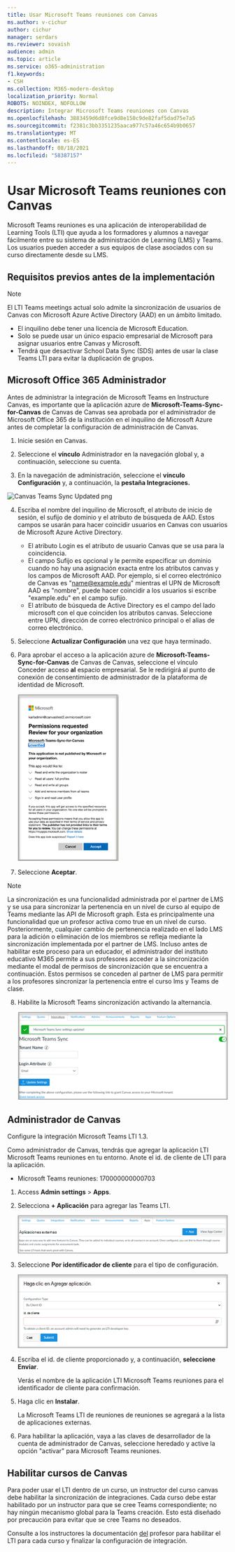 ```yaml
---
title: Usar Microsoft Teams reuniones con Canvas
ms.author: v-cichur
author: cichur
manager: serdars
ms.reviewer: sovaish
audience: admin
ms.topic: article
ms.service: o365-administration
f1.keywords:
- CSH
ms.collection: M365-modern-desktop
localization_priority: Normal
ROBOTS: NOINDEX, NOFOLLOW
description: Integrar Microsoft Teams reuniones con Canvas
ms.openlocfilehash: 3883459d6d8fce9d8e150c9de82faf5dad75e7a5
ms.sourcegitcommit: f2381c3bb3351235aaca977c57a46c654b9b0657
ms.translationtype: MT
ms.contentlocale: es-ES
ms.lasthandoff: 08/18/2021
ms.locfileid: "58387157"
---
```

# <a name="use-microsoft-teams-meetings-with-canvas"></a>Usar Microsoft Teams reuniones con Canvas

Microsoft Teams reuniones es una aplicación de interoperabilidad de Learning Tools (LTI) que ayuda a los formadores y alumnos a navegar fácilmente entre su sistema de administración de Learning (LMS) y Teams. Los usuarios pueden acceder a sus equipos de clase asociados con su curso directamente desde su LMS.

## <a name="prerequisites-before-deployment"></a>Requisitos previos antes de la implementación

> [!NOTE]
> El LTI Teams meetings actual solo admite la sincronización de usuarios de Canvas con Microsoft Azure Active Directory (AAD) en un ámbito limitado. 
> - El inquilino debe tener una licencia de Microsoft Education.
> - Solo se puede usar un único espacio empresarial de Microsoft para asignar usuarios entre Canvas y Microsoft.
> - Tendrá que desactivar School Data Sync (SDS) antes de usar la clase Teams LTI para evitar la duplicación de grupos.

## <a name="microsoft-office-365-admin"></a>Microsoft Office 365 Administrador

Antes de administrar la integración de Microsoft Teams en Instructure Canvas, es importante que la aplicación azure de **Microsoft-Teams-Sync-for-Canvas** de Canvas de Canvas sea aprobada por el administrador de Microsoft Office 365 de la institución en el inquilino de Microsoft Azure antes de completar la configuración de administración de Canvas.

1. Inicie sesión en Canvas.

2. Seleccione el **vínculo** Administrador en la navegación global y, a continuación, seleccione su cuenta.

3. En la navegación de administración, seleccione el **vínculo Configuración** y, a continuación, la **pestaña Integraciones.**

![Canvas Teams Sync Updated png](https://user-images.githubusercontent.com/87142492/128552407-78cb28e9-47cf-4026-954d-12dc3553af6f.png)

4. Escriba el nombre del inquilino de Microsoft, el atributo de inicio de sesión, el sufijo de dominio y el atributo de búsqueda de AAD. Estos campos se usarán para hacer coincidir usuarios en Canvas con usuarios de Microsoft Azure Active Directory. 
   * El atributo Login es el atributo de usuario Canvas que se usa para la coincidencia.
   * El campo Sufijo es opcional y le permite especificar un dominio cuando no hay una asignación exacta entre los atributos canvas y los campos de Microsoft AAD. Por ejemplo, si el correo electrónico de Canvas es "name@example.edu" mientras el UPN de Microsoft AAD es "nombre", puede hacer coincidir a los usuarios si escribe "example.edu" en el campo sufijo.
   * El atributo de búsqueda de Active Directory es el campo del lado microsoft con el que coinciden los atributos canvas. Seleccione entre UPN, dirección de correo electrónico principal o el alias de correo electrónico.

5. Seleccione **Actualizar Configuración** una vez que haya terminado.

6. Para aprobar el acceso a la aplicación azure de **Microsoft-Teams-Sync-for-Canvas** de Canvas de Canvas, seleccione el vínculo Conceder acceso **al** espacio empresarial. Se le redirigirá al punto de conexión de consentimiento de administrador de la plataforma de identidad de Microsoft.

   ![permissions](media/permissions.png)

7. Seleccione **Aceptar**. 

> [!NOTE]
> La sincronización es una funcionalidad administrada por el partner de LMS y se usa para sincronizar la pertenencia en un nivel de curso al equipo de Teams mediante las API de Microsoft graph. Esta es principalmente una funcionalidad que un profesor activa como true en un nivel de curso. Posteriormente, cualquier cambio de pertenencia realizado en el lado LMS para la adición o eliminación de los miembros se refleja mediante la sincronización implementada por el partner de LMS. Incluso antes de habilitar este proceso para un educador, el administrador del instituto educativo M365 permite a sus profesores acceder a la sincronización mediante el modal de permisos de sincronización que se encuentra a continuación. Estos permisos se conceden al partner de LMS para permitir a los profesores sincronizar la pertenencia entre el curso lms y Teams de clase.

8. Habilite la Microsoft Teams sincronización activando la alternancia.

   ![teams-sync](media/teams-sync.png)

## <a name="canvas-admin"></a>Administrador de Canvas

Configure la integración Microsoft Teams LTI 1.3.

Como administrador de Canvas, tendrás que agregar la aplicación LTI Microsoft Teams reuniones en tu entorno. Anote el id. de cliente de LTI para la aplicación.

 - Microsoft Teams reuniones: 170000000000703

1. Access **Admin settings**  >  **Apps**.

2. Selecciona **+ Aplicación** para agregar las Teams LTI.

   ![external-apps](media/external-apps.png)

3. Seleccione **Por identificador de cliente** para el tipo de configuración.

   ![agregar aplicación](media/add-app.png)

4. Escriba el id. de cliente proporcionado y, a continuación, **seleccione Enviar**.

   Verás el nombre de la aplicación LTI Microsoft Teams reuniones para el identificador de cliente para confirmación.

5. Haga clic en **Instalar**.

   La Microsoft Teams LTI de reuniones de reuniones se agregará a la lista de aplicaciones externas.

6. Para habilitar la aplicación, vaya a las claves de desarrollador de la cuenta de administrador de Canvas, seleccione heredado y active la opción "activar" para Microsoft Teams reuniones.
   
## <a name="enable-for-canvas-courses"></a>Habilitar cursos de Canvas

Para poder usar el LTI dentro de un curso, un instructor del curso canvas debe habilitar la sincronización de integraciones. Cada curso debe estar habilitado por un instructor para que se cree Teams correspondiente; no hay ningún mecanismo global para la Teams creación. Esto está diseñado por precaución para evitar que se cree Teams no deseados.

Consulte a los instructores la documentación [del](https://support.microsoft.com/en-us/topic/use-microsoft-teams-classes-in-your-lms-preview-ac6a1e34-32f7-45e6-b83e-094185a1e78a#ID0EBD=Instructure_Canvas) profesor para habilitar el LTI para cada curso y finalizar la configuración de integración.
